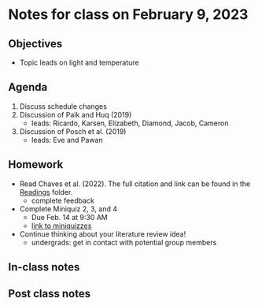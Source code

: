 # Notes for class on February 9, 2023

## Objectives
- Topic leads on light and temperature

## Agenda
1. Discuss schedule changes
2. Discussion of Paik and Huq (2019)
	- leads: Ricardo, Karsen, Elizabeth, Diamond, Jacob, Cameron
3. Discussion of Posch et al. (2019)
	- leads: Eve and Pawan

## Homework
- Read Chaves et al. (2022). The full citation and link can be found in the 
[Readings](../readings) folder.
	- complete feedback
- Complete Miniquiz 2, 3, and 4 
	- Due Feb. 14 at 9:30 AM
	- [link to miniquizzes](../miniquizzes)
- Continue thinking about your literature review idea!
	- undergrads: get in contact with potential group members

## In-class notes

## Post class notes